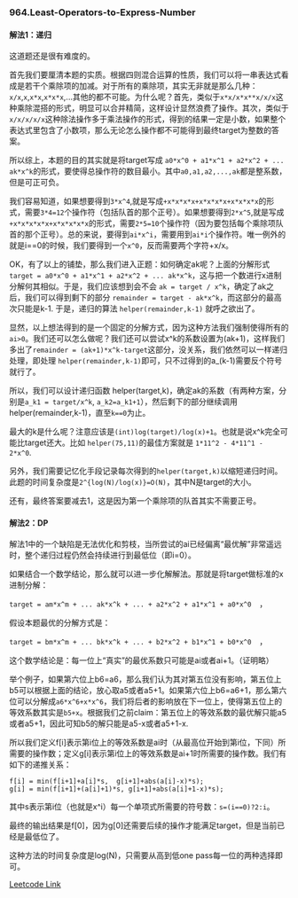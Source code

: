 ### 964.Least-Operators-to-Express-Number

#### 解法1：递归
这道题还是很有难度的。

首先我们要厘清本题的实质。根据四则混合运算的性质，我们可以将一串表达式看成是若干个乘除项的加减。对于所有的乘除项，其实无非就是那么几种：```x/x```,```x```,```x*x```,```x*x*x```,...其他的都不可能。为什么呢？首先，类似于```x*x/x*x**x/x/x```这种乘除混搭的形式，明显可以合并精简，这样设计显然浪费了操作。其次，类似于```x/x/x/x/x```这种除法操作多于乘法操作的形式，得到的结果一定是小数，如果整个表达式里包含了小数项，那么无论怎么操作都不可能得到最终target为整数的答案。

所以综上，本题的目的其实就是将target写成 ```a0*x^0 + a1*x^1 + a2*x^2 + ... ak*x^k```的形式，要使得总操作符的数目最小。其中```a0,a1,a2,...,ak```都是整系数，但是可正可负。

我们容易知道，如果想要得到```3*x^4```,就是写成```+x*x*x*x+x*x*x*x+x*x*x*x```的形式，需要```3*4=12```个操作符（包括队首的那个正号）。如果想要得到```2*x^5```,就是写成```+x*x*x*x*x+x*x*x*x*x```的形式，需要```2*5=10```个操作符（因为要包括每个乘除项队首的那个正号）。总的来说，要得到```ai*x^i```，需要用到```ai*i```个操作符。唯一例外的就是i==0的时候，我们要得到一个```x^0```，反而需要两个字符+x/x。

OK，有了以上的铺垫，那么我们进入正题：如何确定ak呢？上面的分解形式```target = a0*x^0 + a1*x^1 + a2*x^2 + ... ak*x^k```，这与把一个数进行x进制分解何其相似。于是，我们应该想到会不会 ```ak = target / x^k```，确定了ak之后，我们可以得到剩下的部分 ```remainder = target - ak*x^k```，而这部分的最高次只能是k-1. 于是，递归的算法 ```helper(remainder,k-1)``` 就呼之欲出了。

显然，以上想法得到的是一个固定的分解方式，因为这种方法我们强制使得所有的```ai>0```。我们还可以怎么做呢？我们还可以尝试x^k的系数设置为(ak+1)，这样我们多出了```remainder = (ak+1)*x^k-target```这部分，没关系，我们依然可以一样递归处理，即处理 ```helper(remainder,k-1)```即可，只不过得到的a_(k-1)需要反个符号就行了。

所以，我们可以设计递归函数 helper(target,k)，确定ak的系数（有两种方案，分别是```a_k1 = target/x^k```, ```a_k2=a_k1+1```），然后剩下的部分继续调用 helper(remainder,k-1)，直至```k==0```为止。

最大的k是什么呢？注意应该是```(int)log(target)/log(x)+1```。也就是说x^k完全可能比target还大。比如 ```helper(75,11)```的最佳方案就是 ```1*11^2 - 4*11^1 - 2*x^0```.

另外，我们需要记忆化手段记录每次得到的```helper(target,k)```以缩短递归时间。此题的时间复杂度是```2^{log(N)/log(x)}=O(N)```，其中N是target的大小。

还有，最终答案要减去1，这是因为第一个乘除项的队首其实不需要正号。

#### 解法2：DP
解法1中的一个缺陷是无法优化和剪枝，当所尝试的ai已经偏离“最优解”非常遥远时，整个递归过程仍然会持续进行到最低位（即i=0）。

如果结合一个数学结论，那么就可以进一步化解解法。那就是将target做标准的x进制分解：

```target = am*x^m + ... ak*x^k + ... + a2*x^2 + a1*x^1 + a0*x^0  ```，

假设本题最优的分解方式是：

```target = bm*x^m + ... bk*x^k + ... + b2*x^2 + b1*x^1 + b0*x^0  ```，

这个数学结论是：每一位上“真实”的最优系数只可能是ai或者ai+1。（证明略）

举个例子，如果第六位上b6=a6，那么我们认为其对第五位没有影响，第五位上b5可以根据上面的结论，放心取a5或者a5+1。如果第六位上b6=a6+1，那么第六位可以分解成```a6*x^6+x*x^6```，我们将后者的影响放在下一位上，使得第五位上的等效系数其实是```b5+x```。根据我们之前claim：第五位上的等效系数的最优解只能a5或者a5+1，因此可知b5的解只能是a5-x或者a5+1-x.

所以我们定义f[i]表示第i位上的等效系数是ai时（从最高位开始到第i位，下同）所需要的操作数；定义g[i]表示第i位上的等效系数是ai+1时所需要的操作数。我们有如下的递推关系：
```
f[i] = min(f[i+1]+a[i]*s,  g[i+1]+abs(a[i]-x)*s);
g[i] = min(f[i+1]+(a[i]+1)*s, g[i+1]+abs(a[i]+1-x)*s);
```
其中s表示第i位（也就是x^i）每一个单项式所需要的符号数：```s=(i==0)?2:i```。

最终的输出结果是f[0]，因为g[0]还需要后续的操作才能满足target，但是当前已经是最低位了。

这种方法的时间复杂度是log(N)，只需要从高到低one pass每一位的两种选择即可。


[Leetcode Link](https://leetcode.com/problems/least-operators-to-express-number)
